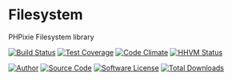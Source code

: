 # Filesystem
PHPixie Filesystem library


[![Build Status](https://travis-ci.org/PHPixie/Filesystem.svg?branch=master)](https://travis-ci.org/PHPixie/Filesystem)
[![Test Coverage](https://codeclimate.com/github/PHPixie/Filesystem/badges/coverage.svg)](https://codeclimate.com/github/PHPixie/Filesystem)
[![Code Climate](https://codeclimate.com/github/PHPixie/Filesystem/badges/gpa.svg)](https://codeclimate.com/github/PHPixie/Filesystem)
[![HHVM Status](https://img.shields.io/hhvm/phpixie/filesystem.svg?style=flat-square)](http://hhvm.h4cc.de/package/phpixie/filesystem)

[![Author](http://img.shields.io/badge/author-@dracony-blue.svg?style=flat-square)](https://twitter.com/dracony)
[![Source Code](http://img.shields.io/badge/source-phpixie/filesystem-blue.svg?style=flat-square)](https://github.com/phpixie/filesystem)
[![Software License](https://img.shields.io/badge/license-BSD-brightgreen.svg?style=flat-square)](https://github.com/phpixie/filesystem/blob/master/LICENSE)
[![Total Downloads](https://img.shields.io/packagist/dt/phpixie/filesystem.svg?style=flat-square)](https://packagist.org/packages/phpixie/filesystem)